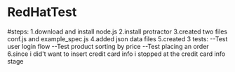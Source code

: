 ﻿# RedHatTest
#steps:
1.download and install node.js
2.install protractor
3.created two files conf.js and example_spec.js
4.added json data files 
5.created 3 tests:
--Test user login flow
--Test product sorting by price
--Test placing an order
6.since i did't want to insert credit card info i stopped at the credit card info stage
